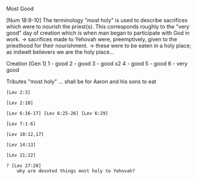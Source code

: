 Most Good

[Num 18:9-10]
	The terminology "most holy" is used to describe sacrifices which were to nourish the priest(s).
	This corresponds roughly to the "very good" day of creation which is when man began to participate with God in work.
	-> sacrifices made to Yehovah were, preemptively, given to the priesthood for their nourishment.
	-> these were to be eaten in a holy place; as indwelt believers we are the holy place...


Creation [Gen 1]
	1 - good
	2 - good
	3 - good x2
	4 - good
	5 - good
	6 - very good

Tributes
	"most holy" ... shall be for Aaron and his sons to eat

	[Lev 2:3]

	[Lev 2:10]

	[Lev 6:16-17] [Lev 6:25-26] [Lev 6:29]

	[Lev 7:1-6]

	[Lev 10:12,17]

	[Lev 14:13]

	[Lev 21:22]

	? [Lev 27:28]
		why are devoted things most holy to Yehovah?
